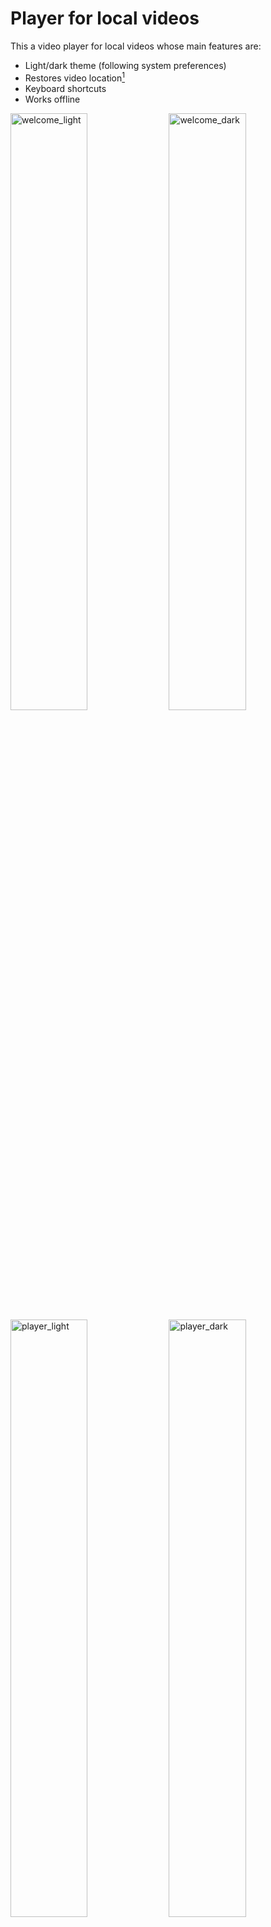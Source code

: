 # Player for local videos
This a video player for local videos whose main features are:
* Light/dark theme (following system preferences)
* Restores video location[^note]
* Keyboard shortcuts
* Works offline

<div float="left">
	<img width="49.5%" alt="welcome_light" src="https://user-images.githubusercontent.com/50383865/165765909-c72741f4-2a99-40aa-b3c6-5a8e622c5e40.png">
	<img width="49.5%" alt="welcome_dark" src="https://user-images.githubusercontent.com/50383865/165765936-fbbebb27-6a37-4469-a44a-9b03ac261354.png">
</div>

<div float="left">
	<img width="49.5%" alt="player_light" src="https://user-images.githubusercontent.com/50383865/165766797-734916fd-f3e1-4a96-ac27-b2423431e158.png">
	<img width="49.5%" alt="player_dark" src="https://user-images.githubusercontent.com/50383865/165766804-6310aa0c-4a04-426d-b37b-f978b9187222.png">
</div>

## Usage
To use the extension, click on its tooltip icon or press `Ctrl+Shift+O`[^1].

To open a video, drag and drop it on the extension page. If another video is opened, the player will switch to that.

To toggle between time elapsed and time remaining, click on the video duration.

## Keyboard shortcuts
The following keyboard shortcuts are supported:
| Key | Action |
|:---:|---|
| `Space`<br>`k` | Toggle play/pause |
| `S` | Slow down by 0.1× |
| `D` | Speed up by 0.1× |
| `Z`<br>`Left arrow`<br>`Down arrow` | Rewind 15 seconds |
| `X`<br>`Right arrow`<br>`Up arrow` | Forward 15 seconds |
| `R` | Reset default speed |
| `A` | Set speed to 2× |
| `M` | Toggle mute |
| `C` | Toggle video zoom |
| `P` | Toggle PiP |
| `F`<br>`Enter` | Toggle Fullscreen |

[![Available in the Chrome Web Store](https://user-images.githubusercontent.com/50383865/166124241-0a01a0b4-855a-44be-8f24-b823bb1ed7bd.png)](https://chrome.google.com/webstore/detail/player-for-local-videos/jobmoeleihhccoboiljgojnjkejppiih)

[^note]: The mechanism is based on the file name, so the video location won't be restored if the video is renamed. The time is stored in `localStorage` and gets automatically deleted when a video ends.

[^1]: `Cmd+Shift+O` on macOS. Customizable under `chrome://extensions/shortcuts`
